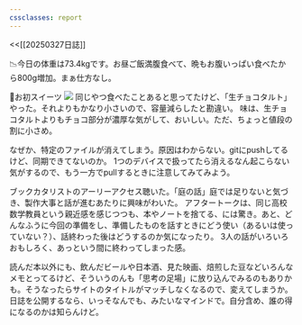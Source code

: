 ```yaml
---
cssclasses: report
---
```

<<[[20250327日誌]]

📉今日の体重は73.4kgです。お昼ご飯満腹食べて、晩もお腹いっぱい食べたから800g増加。まぁ仕方なし。

🍰お初スイーツ
![](https://gyazo.com/9361177defc79bdf1f6c8aa91d6b84c6/raw)
同じやつ食べたことあると思ってたけど、「生チョコタルト」やった。それよりもかなり小さいので、容量減らしたと勘違い。
味は、生チョコタルトよりもチョコ部分が濃厚な気がして、おいしい。ただ、ちょっと値段の割に小さめ。

なぜか、特定のファイルが消えてしまう。原因はわからない。gitにpushしてるけど、同期できてないのか。
1つのデバイスで扱ってたら消えるなん起こらない気がするので、もう一方でpullするときに注意してみてみよう。

ブックカタリストのアーリーアクセス聴いた。「庭の話」庭では足りないと気づき、製作大事と話が進むあたりに興味がわいた。
アフタートークは、同じ高校数学教員という親近感を感じつつも、本やノートを捨てる、には驚き。あと、どんなふうに今回の準備をし、準備したものを話すときにどう使い（あるいは使っていない？）、話終わった後はどうするのか気になったり。
3人の話がいろいろおもしろく、あっという間に終わってしまった感。

読んだ本以外にも、飲んだビールや日本酒、見た映画、焙煎した豆などいろんなメモとってるけど、そういうのんも「思考の足場」に放り込んでみるのもありかも。そうなったらサイトのタイトルがマッチしなくなるので、変えてしまうか。
日誌を公開するなら、いっそなんでも、みたいなマインドで。自分含め、誰の得になるのかは知らんけど。